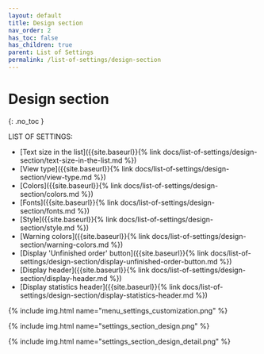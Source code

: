 ```yaml
---
layout: default
title: Design section
nav_order: 2
has_toc: false
has_children: true
parent: List of Settings
permalink: /list-of-settings/design-section
---
```


# Design section
{: .no_toc }

LIST OF SETTINGS:
- [Text size in the list]({{site.baseurl}}{% link docs/list-of-settings/design-section/text-size-in-the-list.md %})
- [View type]({{site.baseurl}}{% link docs/list-of-settings/design-section/view-type.md %})
- [Colors]({{site.baseurl}}{% link docs/list-of-settings/design-section/colors.md %})
- [Fonts]({{site.baseurl}}{% link docs/list-of-settings/design-section/fonts.md %})
- [Style]({{site.baseurl}}{% link docs/list-of-settings/design-section/style.md %})
- [Warning colors]({{site.baseurl}}{% link docs/list-of-settings/design-section/warning-colors.md %})
- [Display 'Unfinished order' button]({{site.baseurl}}{% link docs/list-of-settings/design-section/display-unfinished-order-button.md %})
- [Display header]({{site.baseurl}}{% link docs/list-of-settings/design-section/display-header.md %})
- [Display statistics header]({{site.baseurl}}{% link docs/list-of-settings/design-section/display-statistics-header.md %})


{% include img.html name="menu_settings_customization.png" %}

{% include img.html name="settings_section_design.png" %}

{% include img.html name="settings_section_design_detail.png" %}
